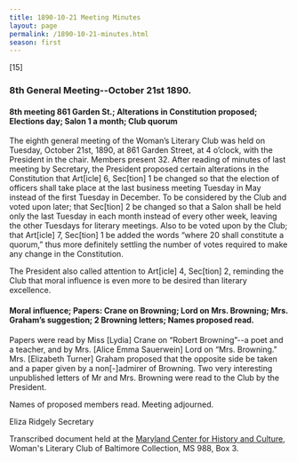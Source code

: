 ```yaml
---
title: 1890-10-21 Meeting Minutes
layout: page
permalink: /1890-10-21-minutes.html
season: first
---
```


<style>
    .container{
        font-size:1.4em;
    }
</style>
[15]

### 8th General Meeting--October 21st 1890.

#### 8th meeting 861 Garden St.; Alterations in Constitution proposed; Elections day; Salon 1 a month; Club quorum

The eighth general meeting of the Woman’s Literary Club was held on Tuesday, October 21st, 1890, at 861 Garden Street, at 4 o’clock, with the President in the chair. Members present 32. After reading of minutes of last meeting by Secretary, the President proposed certain alterations in the Constitution that Art[icle] 6, Sec[tion] 1 be changed so that the election of officers shall take place at the last business meeting Tuesday in May instead of the first Tuesday in December. To be considered by the Club and voted upon later; that Sec[tion] 2 be changed so that a Salon shall be held only the last Tuesday in each month instead of every other week, leaving the other Tuesdays for literary meetings. Also to be voted upon by the Club; that Art[icle] 7, Sec[tion] 1 be added the words “where 20 shall constitute a quorum,” thus more definitely settling the number of votes required to make any change in the Constitution.

The President also called attention to Art[icle] 4, Sec[tion] 2, reminding the Club that moral influence is even more to be desired than literary excellence.

#### Moral influence; Papers: Crane on Browning; Lord on Mrs. Browning; Mrs. Graham’s suggestion; 2 Browning letters; Names proposed read.

Papers were read by Miss [Lydia] Crane on “Robert Browning”--a poet and a teacher, and by Mrs. [Alice Emma Sauerwein] Lord on “Mrs. Browning." Mrs. [Elizabeth Turner] Graham proposed that the opposite side be taken and a paper given by a non[-]admirer of Browning. Two very interesting unpublished letters of Mr and Mrs. Browning were read to the Club by the President.

Names of proposed members read. Meeting adjourned.

Eliza Ridgely
Secretary

Transcribed document held at the [Maryland Center for History and Culture](http://mdhs.org/), Woman's Literary Club of Baltimore Collection, MS 988, Box 3. 
